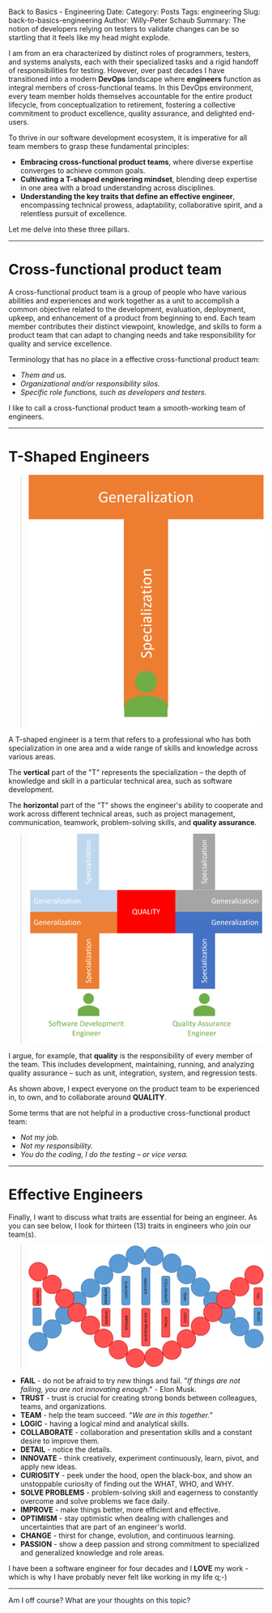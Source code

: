 Back to Basics - Engineering
Date: <YYYY-MM-DD>
Category: Posts 
Tags: engineering
Slug: back-to-basics-engineering
Author: Willy-Peter Schaub
Summary: The notion of developers relying on testers to validate changes can be so startling that it feels like my head might explode.

I am from an era characterized by distinct roles of programmers, testers, and systems analysts, each with their specialized tasks and a rigid handoff of responsibilities for testing. However, over past decades I have transitioned into a modern **DevOps** landscape where **engineers** function as integral members of cross-functional teams. In this DevOps environment, every team member holds themselves accountable for the entire product lifecycle, from conceptualization to retirement, fostering a collective commitment to product excellence, quality assurance, and delighted end-users.

To thrive in our software development ecosystem, it is imperative for all team members to grasp these fundamental principles:

- **Embracing cross-functional product teams**, where diverse expertise converges to achieve common goals.
- **Cultivating a T-shaped engineering mindset**, blending deep expertise in one area with a broad understanding across disciplines.
- **Understanding the key traits that define an effective engineer**, encompassing technical prowess, adaptability, collaborative spirit, and a relentless pursuit of excellence.

Let me delve into these three pillars.

---

# Cross-functional product team

A cross-functional product team is a group of people who have various abilities and experiences and work together as a unit to accomplish a common objective related to the development, evaluation, deployment, upkeep, and enhancement of a product from beginning to end. Each team member contributes their distinct viewpoint, knowledge, and skills to form a product team that can adapt to changing needs and take responsibility for quality and service excellence.

Terminology that has no place in a effective cross-functional product team:

- _Them and us._
- _Organizational and/or responsibility silos._
- _Specific role functions, such as developers and testers._

I like to call a cross-functional product team a smooth-working team of engineers.

---

# T-Shaped Engineers

> ![t-shaped](/images/back-to-basics-engineering-1.png)

A T-shaped engineer is a term that refers to a professional who has both specialization in one area and a wide range of skills and knowledge across various areas. 

The **vertical** part of the "T" represents the specialization – the depth of knowledge and skill in a particular technical area, such as software development. 

The **horizontal** part of the "T" shows the engineer's ability to cooperate and work across different technical areas, such as project management, communication, teamwork, problem-solving skills, and **quality assurance**.

> ![quality](/images/back-to-basics-engineering-2.png)

I argue, for example, that **quality** is the responsibility of every member of the team. This includes development, maintaining, running, and analyzing quality assurance – such as unit, integration, system, and regression tests.

As shown above, I expect everyone on the product team to be experienced in, to own, and to collaborate around **QUALITY**.

Some terms that are not helpful in a productive cross-functional product team:

- _Not my job._
- _Not my responsibility._
- _You do the coding, I do the testing – or vice versa._

---

# Effective Engineers

Finally, I want to discuss what traits are essential for being an engineer. As you can see below, I look for thirteen (13) traits in engineers who join our team(s).

> ![DNA](/images/back-to-basics-engineering-3.png)

- **FAIL** - do not be afraid to try new things and fail. "_If things are not failing, you are not innovating enough._" - Elon Musk.
- **TRUST** - trust is crucial for creating strong bonds between colleagues, teams, and organizations.
- **TEAM** - help the team succeed. "_We are in this together._"
- **LOGIC** - having a logical mind and analytical skills.
- **COLLABORATE** - collaboration and presentation skills and a constant desire to improve them.
- **DETAIL** - notice the details.
- **INNOVATE** - think creatively, experiment continuously, learn, pivot, and apply new ideas.
- **CURIOSITY** - peek under the hood, open the black-box, and show an unstoppable curiosity of finding out the WHAT, WHO, and WHY.
- **SOLVE PROBLEMS** - problem-solving skill and eagerness to constantly overcome and solve problems we face daily.
- **IMPROVE** - make things better, more efficient and effective.  
- **OPTIMISM** - stay optimistic when dealing with challenges and uncertainties that are part of an engineer's world.
- **CHANGE** - thirst for change, evolution, and continuous learning.
- **PASSION** - show a deep passion and strong commitment to specialized and generalized knowledge and role areas.

I have been a software engineer for four decades and I **LOVE** my work - which is why I have probably never felt like working in my life q;-)

---

Am I off course? What are your thoughts on this topic?

